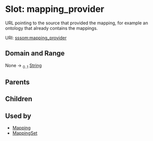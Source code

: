 
# Slot: mapping_provider


URL pointing to the source that provided the mapping, for example an ontology that already contains the mappings.

URI: [sssom:mapping_provider](http://w3id.org/sssom/mapping_provider)


## Domain and Range

None &#8594;  <sub>0..1</sub> [String](types/String.md)

## Parents


## Children


## Used by

 * [Mapping](Mapping.md)
 * [MappingSet](MappingSet.md)
